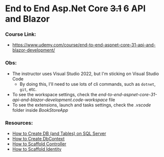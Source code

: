 # End to End Asp.Net Core ~~3.1~~ 6 API and Blazor

### Course Link:

- https://www.udemy.com/course/end-to-end-aspnet-core-31-api-and-blazor-development/

### Obs:

- The instructor uses Visual Studio 2022, but I'm sticking on Visual Studio Code
  - By doing this, I'll need to use lots of cli commands, such as <code>dotnet</code>, <code>git</code>, etc.
- To see the workspace settings, check the _end-to-end-aspnet-core-31-api-and-blazor-development.code-workspace_ file
- To see the extensions, launch and tasks settings, check the _.vscode_ folder inside _BookStoreApp_

### Resources:

- [How to Create DB (and Tables) on SQL Server](Resources/how-to-create-db-with-sql.md)
- [How to Create DbContext](Resources/how-to-create-dbcontext.md)
- [How to Scaffold Controller](Resources/how-to-scaffold-controller.md)
- [How to Scaffold Identity](Resources/how-to-scaffold-identity.md.md)